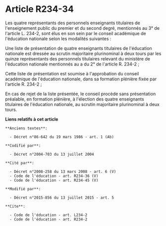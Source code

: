 # Article R234-34

Les quatre représentants des personnels enseignants titulaires de l'enseignement public du premier et du second degré,
mentionnés au 3° de l'article L. 234-2, sont élus en son sein par le conseil académique de l'éducation nationale selon les
modalités suivantes : 

Une liste de présentation de quatre enseignants titulaires de l'éducation nationale est dressée au scrutin majoritaire
plurinominal à deux tours par les quinze représentants des personnels titulaires relevant du ministère de l'éducation
nationale mentionnés au a du 2° de l'article R. 234-2 ; 

Cette liste de présentation est soumise à l'approbation du conseil académique de l'éducation nationale, dans sa formation
plénière fixée par l'article R. 234-2 ; 

En cas de rejet de la liste présentée, le conseil procède sans présentation préalable, en formation plénière, à l'élection
des quatre enseignants titulaires de l'éducation nationale, au scrutin majoritaire plurinominal à deux tours.

**Liens relatifs à cet article**

	**Anciens textes**:

	  - Décret n°86-642 du 19 mars 1986 - art. 1 (Ab)

	**Codifié par**:

	  - Décret n°2004-703 du 13 juillet 2004

	**Cité par**:

	  - Décret n°2008-258 du 13 mars 2008 - art. 6 (V)
	  - Code de l'éducation - art. R234-36 (V)
	  - Code de l'éducation - art. R234-45 (V)

	**Modifié par**:

	  - Décret n°2015-856 du 13 juillet 2015 - art. 5

	**Cite**:

	  - Code de l'éducation - art. L234-2
	  - Code de l'éducation - art. R234-2
